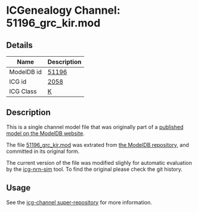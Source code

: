 # ICGenealogy Channel: 51196\_grc\_kir.mod

## Details

Name | Description
---- | -----------
ModelDB id | [51196](http://senselab.med.yale.edu/ModelDB/ShowModel.cshtml?model=51196)
ICG id | [2058](http://icg.neurotheory.ox.ac.uk/channels/1/2058)
ICG Class | [K](http://icg.neurotheory.ox.ac.uk/channels/1)

## Description

This is a single channel model file that was originally part of a [published model on the ModelDB website](http://senselab.med.yale.edu/ModelDB/ShowModel.cshtml?model=51196).


The file [51196\_grc\_kir.mod](51196_grc_kir.mod) was extrated from [the ModelDB repository](http://senselab.med.yale.edu/ModelDB/ShowModel.cshtml?model=51196), and committed in its original form.

The current version of the file was modified slighly for automatic evaluation by the [icg-nrn-sim](https://github.com/icgenealogy/icg-nrn-sim) tool. To find the original please check the git history.


## Usage

See the [icg-channel super-repository](https://github.com/icgenealogy/icg-channels) for more information.